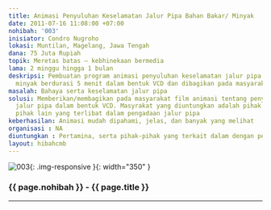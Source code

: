 ```yaml
---
title: Animasi Penyuluhan Keselamatan Jalur Pipa Bahan Bakar/ Minyak
date: 2011-07-16 11:08:00 +07:00
nohibah: '003'
inisiator: Condro Nugroho
lokasi: Muntilan, Magelang, Jawa Tengah
dana: 75 Juta Rupiah
topik: Meretas batas – kebhinekaan bermedia
lama: 2 minggu hingga 1 bulan
deskripsi: Pembuatan program animasi penyuluhan keselamatan jalur pipa bahan bakar/
  minyak berdurasi 5 menit dalam bentuk VCD dan dibagikan pada masyarakat
masalah: Bahaya serta keselamatan jalur pipa
solusi: Memberikan/membagikan pada masyarakat film animasi tentang penyuluhan keselamatan
  jalur pipa dalam bentuk VCD. Masyrakat yang diuntungkan adalah pihak Pertamina dan
  pihak lain yang terlibat dalam pengadaan jalur pipa
keberhasilan: Animasi mudah dipahami, jelas, dan banyak yang melihat
organisasi : NA
diuntungkan : Pertamina, serta pihak-pihak yang terkait dalam dengan pengadaan jalur pipa untuk mendistribusikan bahan bakar/minyak
layout: hibahcmb
---
```


![003](/static/img/hibahcmb/003.png){: .img-responsive }{: width="350" }

### {{ page.nohibah }} - {{ page.title }}

---
